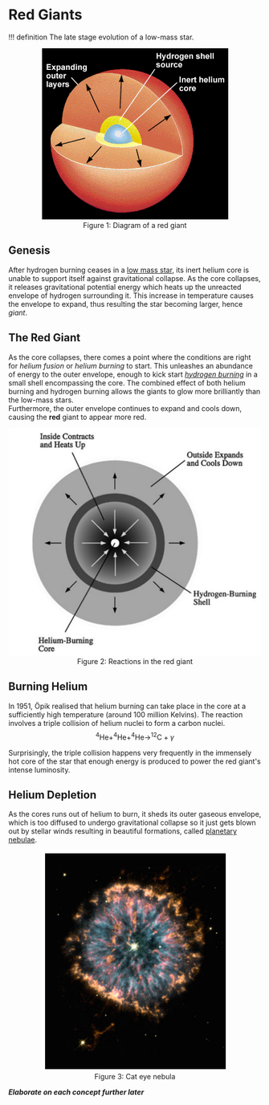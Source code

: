 <!--Contributors: Khang-->
# Red Giants
!!! definition
    The late stage evolution of a low-mass star.

<p align = "center">
<img src="../../../assets/stars/red-giant.png"></img>
<br>
<span>Figure 1: Diagram of a red giant</span>
</p>

## Genesis

After hydrogen burning ceases in a [low mass star](../stars/low_mass_star.md), its inert helium core is unable to support itself against gravitational collapse. As the core collapses, it releases gravitational potential energy which heats up the unreacted envelope of hydrogen surrounding it. This increase in temperature causes the envelope to expand, thus resulting the star becoming larger, hence *giant*.

## The **Red** Giant

As the core collapses, there comes a point where the conditions are right for *helium fusion* or *helium burning* to start. This unleashes an abundance of energy to the outer envelope, enough to kick start [*hydrogen burning*](../stars/low_mass_star.md) in a small shell encompassing the core. The combined effect of both helium burning and hydrogen burning allows the giants to glow more brilliantly than the low-mass stars.<br>
Furthermore, the outer envelope continues to expand and cools down, causing the **red** giant to appear more red.

<p align = "center">
<img src="../../../assets/stars/redd-giant.png"></img>
<br>
<span>Figure 2: Reactions in the red giant</span>
</p>

## Burning Helium

In 1951, Öpik realised that helium burning can take place in the core at a sufficiently high temperature (around 100 million Kelvins). The reaction involves a triple collision of helium nuclei to form a carbon nuclei.
$$
^4 \text{He} + ^4 \text{He} + ^4 \text{He}\rightarrow ^{12}\text{C} + \gamma
$$

Surprisingly, the triple collision happens very frequently in the immensely hot core of the star that enough energy is produced to power the red giant's intense luminosity.

## Helium Depletion

As the cores runs out of helium to burn, it sheds its outer gaseous envelope, which is too diffused to undergo gravitational collapse so it just gets blown out by stellar winds resulting in beautiful formations, called [planetary nebulae](../others/planetary_nebula.md).

<p align = "center">
<img src="../../../assets/stars/nebula.png"></img>
<br>
<span>Figure 3: Cat eye nebula</span>
</p>

_**Elaborate on each concept further later**_

